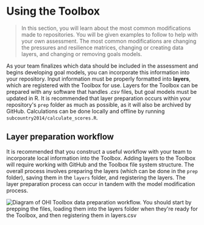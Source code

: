 # Using the Toolbox

>In this section, you will learn about the most common modifications made to repositories. You will be given examples to follow to help with your own assessment. The most common modifications are changing the pressures and resilience matrices, changing or creating data layers, and changing or removing goals models.

As your team finalizes which data should be included in the assessment and begins developing goal models, you can incorporate this information into your repository. Input information must be properly formatted into **layers**, which are registered with the Toolbox for use. Layers for the Toolbox can be prepared with any software that handles *.csv* files, but goal models must be updated in R. It is recommended that layer preparation occurs within your repository's `prep` folder as much as possible, as it will also be archived by GitHub. Calculations can be done locally and offline by running  `subcountry2014/calculate_scores.R`.


## Layer preparation workflow

It is recommended that you construct a useful workflow with your team to incorporate local information into the Toolbox. Adding layers to the Toolbox will require working with GitHub and the Toolbox file system structure. The overall process involves preparing the layers (which can be done in the `prep` folder), saving them in the `layers` folder, and registering the layers. The layer preparation process can occur in tandem with the model modification process.

![Diagram of OHI Toolbox data preparation workflow. You should start by prepping the files, loading them into the `layers` folder when they're ready for the Toolbox, and then registering them in `layers.csv`](https://docs.google.com/drawings/d/1-WB84qsupe4yeqKzeBnOSm9iIW-G7N3EYW0VqqGXORs/pub?w=1116&h=641)
